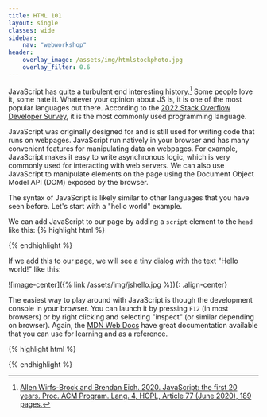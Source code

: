 ```yaml
---
title: HTML 101
layout: single
classes: wide
sidebar:
    nav: "webworkshop"
header:
    overlay_image: /assets/img/htmlstockphoto.jpg
    overlay_filter: 0.6
---
```

JavaScript has quite a turbulent end interesting history.[^1]
Some people love it, some hate it.
Whatever your opinion about JS is, it is one of the most popular languages out there.
According to the [2022 Stack Overflow Developer Survey](https://survey.stackoverflow.co/2022/#most-popular-technologies-language), it is the most commonly used programming language.

JavaScript was originally designed for and is still used for writing code that runs on webpages.
JavaScript run natively in your browser and has many convenient features for manipulating data on webpages.
For example, JavaScript makes it easy to write asynchronous logic, which is very commonly used for interacting with web servers.
We can also use JavaScript to manipulate elements on the page using the Document Object Model API (DOM) exposed by the browser.

The syntax of JavaScript is likely similar to other languages that you have seen before.
Let's start with a "hello world" example.

We can add JavaScript to our page by adding a `script` element to the `head` like this:
{% highlight html %}
<head>
    <!-- Other elements -->
    <script>
        alert("Hello world!");
    </script>
</head>
{% endhighlight %}

If we add this to our page, we will see a tiny dialog with the text "Hello world!" like this:

![image-center]({% link /assets/img/jshello.jpg %}){: .align-center}

The easiest way to play around with JavaScript is though the development console in your browser.
You can launch it by pressing `F12` (in most browsers) or by right clicking and selecting "inspect" (or similar depending on browser). 
Again, the [MDN Web Docs](https://developer.mozilla.org/en-US/docs/Web/JavaScript) have great documentation available that you can use for learning and as a reference.

{% highlight html %}
<head>
    <!-- Other elements -->
    <script>
        function get_hint() {
            fetch("/get_hint.php")
                .then((response) => response.text())
                .then((text) => {
                    alert(text);
                });
        }
    </script>
</head>
{% endhighlight %}

[^1]: [Allen Wirfs-Brock and Brendan Eich. 2020. JavaScript: the first 20 years. Proc. ACM Program. Lang. 4, HOPL, Article 77 (June 2020), 189 pages.](https://doi.org/10.1145/3386327)

